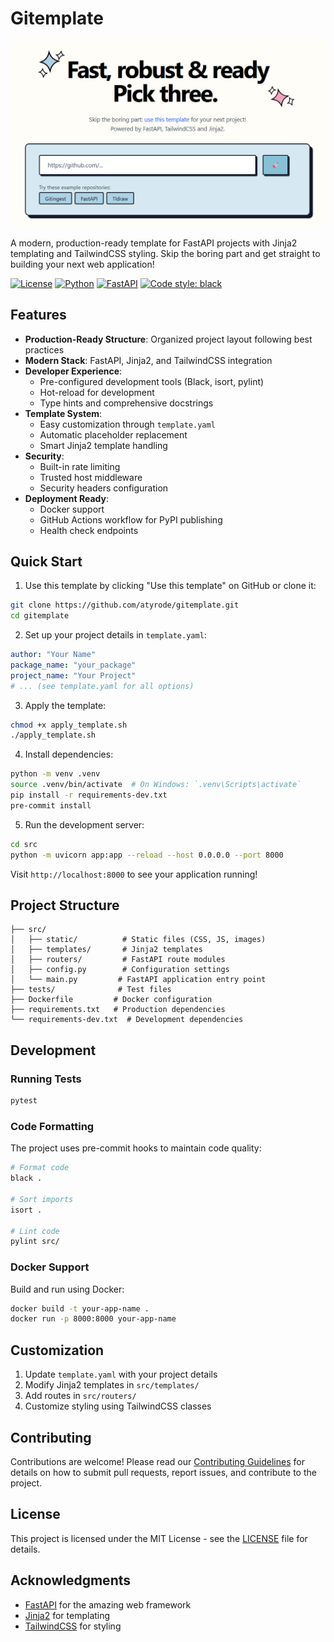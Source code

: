 # Gitemplate

[![Image](./docs/frontpage.png "Gitemplate main page")](https://gitemplate.com)

A modern, production-ready template for FastAPI projects with Jinja2 templating and TailwindCSS styling. Skip the boring part and get straight to building your next web application!

[![License](https://img.shields.io/badge/license-MIT-blue.svg)](LICENSE)
[![Python](https://img.shields.io/badge/python-3.10+-blue.svg)](https://www.python.org/downloads/)
[![FastAPI](https://img.shields.io/badge/FastAPI-0.109.0-009688.svg)](https://fastapi.tiangolo.com)
[![Code style: black](https://img.shields.io/badge/code%20style-black-000000.svg)](https://github.com/psf/black)

## Features

- **Production-Ready Structure**: Organized project layout following best practices
- **Modern Stack**: FastAPI, Jinja2, and TailwindCSS integration
- **Developer Experience**: 
  - Pre-configured development tools (Black, isort, pylint)
  - Hot-reload for development
  - Type hints and comprehensive docstrings
- **Template System**: 
  - Easy customization through `template.yaml`
  - Automatic placeholder replacement
  - Smart Jinja2 template handling
- **Security**: 
  - Built-in rate limiting
  - Trusted host middleware
  - Security headers configuration
- **Deployment Ready**:
  - Docker support
  - GitHub Actions workflow for PyPI publishing
  - Health check endpoints

## Quick Start

1. Use this template by clicking "Use this template" on GitHub or clone it:

```bash
git clone https://github.com/atyrode/gitemplate.git
cd gitemplate
```

2. Set up your project details in `template.yaml`:

```yaml
author: "Your Name"
package_name: "your_package"
project_name: "Your Project"
# ... (see template.yaml for all options)
```

3. Apply the template:

```bash
chmod +x apply_template.sh
./apply_template.sh
```

4. Install dependencies:

```bash
python -m venv .venv
source .venv/bin/activate  # On Windows: `.venv\Scripts\activate`
pip install -r requirements-dev.txt
pre-commit install
```

5. Run the development server:

```bash
cd src
python -m uvicorn app:app --reload --host 0.0.0.0 --port 8000
```

Visit `http://localhost:8000` to see your application running!

## Project Structure

```
├── src/
│   ├── static/          # Static files (CSS, JS, images)
│   ├── templates/       # Jinja2 templates
│   ├── routers/         # FastAPI route modules
│   ├── config.py        # Configuration settings
│   └── main.py         # FastAPI application entry point
├── tests/              # Test files
├── Dockerfile         # Docker configuration
├── requirements.txt   # Production dependencies
└── requirements-dev.txt  # Development dependencies
```

## Development

### Running Tests

```bash
pytest
```

### Code Formatting

The project uses pre-commit hooks to maintain code quality:

```bash
# Format code
black .

# Sort imports
isort .

# Lint code
pylint src/
```

### Docker Support

Build and run using Docker:

```bash
docker build -t your-app-name .
docker run -p 8000:8000 your-app-name
```

## Customization

1. Update `template.yaml` with your project details
2. Modify Jinja2 templates in `src/templates/`
3. Add routes in `src/routers/`
4. Customize styling using TailwindCSS classes

## Contributing

Contributions are welcome! Please read our [Contributing Guidelines](CONTRIBUTING.md) for details on how to submit pull requests, report issues, and contribute to the project.

## License

This project is licensed under the MIT License - see the [LICENSE](LICENSE) file for details.

## Acknowledgments

- [FastAPI](https://fastapi.tiangolo.com/) for the amazing web framework
- [Jinja2](https://jinja.palletsprojects.com/) for templating
- [TailwindCSS](https://tailwindcss.com/) for styling